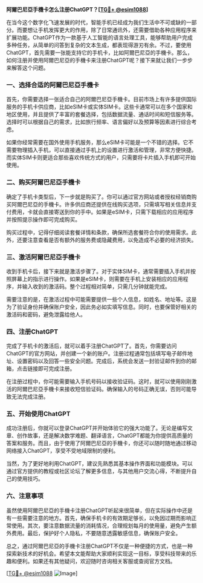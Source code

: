 **阿爾巴尼亞手機卡怎么注册ChatGPT？[[TG💪+ @esim1088](https://t.me/s/esim1088)]**

在当今这个数字化飞速发展的时代，智能手机已经成为我们生活中不可或缺的一部分。而要想让手机发挥更大的作用，除了日常通讯外，还需要借助各种应用程序来扩展功能。ChatGPT作为一款基于人工智能的语言处理工具，能够帮助用户完成多种任务，从简单的问答到复杂的文本生成，都表现得游刃有余。不过，要使用ChatGPT，首先需要一张能支持它的手机卡，比如阿爾巴尼亞的手機卡。那么，如何注册并使用阿爾巴尼亞的手機卡来注册ChatGPT呢？接下来就让我们一步步来解答这个问题。

### 一、选择合适的阿爾巴尼亞手機卡

首先，你需要选择一张适合自己的阿爾巴尼亞手機卡。目前市场上有许多提供国际服务的手机卡供应商，比如eSIM卡或实体SIM卡。这些卡通常可以在多个国家和地区使用，并且提供了丰富的套餐选择，包括数据流量、通话时间和短信服务等。选择时可以根据自己的需求，比如旅行频率、语言偏好以及预算等因素进行综合考虑。

如果你经常需要在国外使用手机服务，那么eSIM卡可能是一个不错的选择。它不需要物理插入手机，可以直接通过手机上的设置进行激活和管理，非常方便快捷。而实体SIM卡则更适合那些喜欢传统方式的用户，只需要将卡片插入手机即可开始使用。

### 二、购买阿爾巴尼亞手機卡

确定了手机卡类型后，下一步就是购买了。你可以通过官方网站或者授权经销商购买阿爾巴尼亞的手機卡。许多供应商还提供在线购买选项，只需填写相关信息并支付费用，卡就会直接寄送到你的手中。如果是eSIM卡，只需下载相应的应用程序并按照提示操作即可完成购买。

购买过程中，记得仔细阅读套餐详情和条款，确保所选套餐符合你的使用需求。此外，还要注意查看是否有额外的服务费或隐藏费用，以免造成不必要的经济损失。

### 三、激活阿爾巴尼亞手機卡

收到手机卡后，接下来就是激活步骤了。对于实体SIM卡，通常需要插入手机并按照屏幕上的指示进行操作。如果是eSIM卡，则需要在手机上安装相应的应用程序，并输入收到的激活码。整个过程相对简单，只需几分钟就能完成。

需要注意的是，在激活过程中可能需要提供一些个人信息，如姓名、地址等。这是为了验证身份并确保账户安全，因此务必如实填写信息。同时，也要保管好相关的激活码和密码，避免泄露给他人。

### 四、注册ChatGPT

完成了手机卡的激活后，就可以着手注册ChatGPT了。首先，你需要访问ChatGPT的官方网站，并创建一个新的账户。注册过程通常包括填写电子邮件地址、设置密码以及回答一些安全问题。完成后，系统会发送一封验证邮件到你的邮箱，点击链接即可完成注册。

在注册过程中，你可能需要输入手机号码以接收验证码。这时，就可以使用刚刚激活的阿爾巴尼亞手機卡来接收短信验证码。确保输入的号码正确无误，否则可能导致无法完成注册。

### 五、开始使用ChatGPT

成功注册后，你就可以登录ChatGPT并开始体验它的强大功能了。无论是编写文章、创作故事，还是解决数学难题、翻译语言，ChatGPT都能为你提供高质量的答案和服务。而且，由于使用了阿爾巴尼亞的手機卡，你还可以随时随地通过移动网络接入ChatGPT，享受不受地域限制的便利。

当然，为了更好地利用ChatGPT，建议先熟悉其基本操作界面和功能模块。可以通过官方提供的教程或社区论坛了解更多信息，与其他用户交流心得，不断提升自己的使用技巧。

### 六、注意事项

虽然使用阿爾巴尼亞的手機卡注册ChatGPT听起来很简单，但在实际操作中还是有一些需要注意的地方。首先，确保手机卡的有效期足够长，以免因过期而影响正常使用。其次，要注意数据流量的消耗情况，合理规划每月的使用量，避免产生额外费用。最后，保护好个人隐私，不要随意透露敏感信息，确保账户安全。

总之，通过阿爾巴尼亞的手機卡注册ChatGPT不仅是一种便捷的方式，也是一种探索新技术的好机会。希望本文能帮助大家顺利实现这一目标，享受科技带来的乐趣和便利。如果还有其他疑问，欢迎随时咨询相关客服或查阅官方文档。

[[TG💪+ @esim1088](https://t.me/s/esim1088) ![Image](https://i.postimg.cc/4NQfJmqS/Snipaste-2025-05-13-00-14-12.png)]